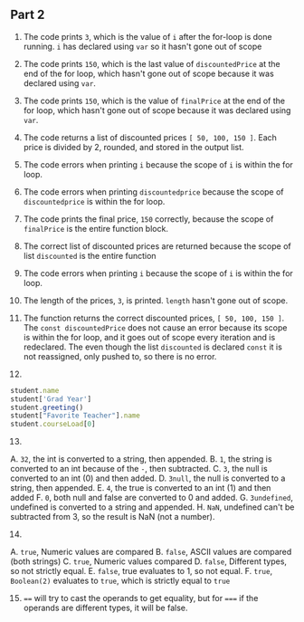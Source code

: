 ## Part 2
1. The code prints `3`, which is the value of `i` after the for-loop is done running. `i` has declared using `var` so it hasn't gone out of scope
2. The code prints `150`, which is the last value of `discountedPrice` at the end of the for loop, which hasn't gone out of scope because it was declared using `var`.
3. The code prints `150`, which is the value of `finalPrice` at the end of the for loop, which hasn't gone out of scope because it was declared using `var`.
4. The code returns a list of discounted prices `[ 50, 100, 150 ]`. Each price is divided by 2, rounded, and stored in the output list.
5. The code errors when printing `i` because the scope of `i` is within the for loop.
6. The code errors when printing `discountedprice` because the scope of `discountedprice` is within the for loop.
7. The code prints the final price, `150` correctly, because the scope of `finalPrice` is the entire function block.
8. The correct list of discounted prices are returned because the scope of list `discounted` is the entire function
9. The code errors when printing `i` because the scope of `i` is within the for loop.
10. The length of the prices, `3`, is printed. `length` hasn't gone out of scope.
11. The function returns the correct discounted prices, `[ 50, 100, 150 ]`. The `const discountedPrice` does not cause an error because its scope is within the for loop, and it goes out of scope every iteration and is redeclared. The even though the list `discounted` is declared `const` it is not reassigned, only pushed to, so there is no error.

12. 
```js
student.name
student['Grad Year']
student.greeting()
student["Favorite Teacher"].name
student.courseLoad[0]
```

13. 
A. `32`, the int is converted to a string, then appended.
B. `1`, the string is converted to an int because of the `-`, then subtracted.
C. `3`, the null is converted to an int (0) and then added.
D. `3null`, the null is converted to a string, then appended.
E. `4`, the true is converted to an int (1) and then added
F. `0`, both null and false are converted to 0 and added.
G. `3undefined`, undefined is converted to a string and appended.
H. `NaN`, undefined can't be subtracted from 3, so the result is NaN (not a number).

14.
A. `true`, Numeric values are compared
B. `false`, ASCII values are compared (both strings)
C. `true`, Numeric values compared
D. `false`, Different types, so not strictly equal.
E. `false`, true evaluates to 1, so not equal.
F. `true`, `Boolean(2)` evaluates to `true`, which is strictly equal to `true`

15. `==` will try to cast the operands to get equality, but for `===` if the operands are different types, it will be false.



